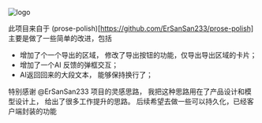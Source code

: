 ![logo](img/logo.svg)


此项目来自于 (prose-polish)[https://github.com/ErSanSan233/prose-polish] 
主要是做了一些简单的改进，包括

- 增加了个一个导出的区域， 修改了导出按钮的功能，仅导出导出区域的卡片；
- 增加了一个AI 反馈的弹框交互；
- AI返回回来的大段文本， 能够保持换行了；

特别感谢 @ErSanSan233 项目的灵感思路， 我把这种思路用在了产品设计和模型设计上， 给出了很多工作提升的思路。 
后续希望去做一些可以持久化，已经客户端封装的功能
